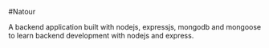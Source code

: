 #Natour

A backend application built with nodejs, expressjs, mongodb and mongoose to learn backend development with nodejs and express.
